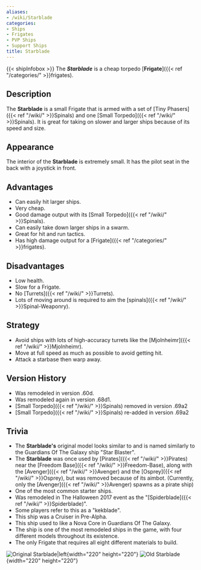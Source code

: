 ```yaml
---
aliases:
- /wiki/Starblade
categories:
- Ships
- Frigates
- PVP Ships
- Support Ships
title: Starblade
---
```


{{< shipInfobox >}} The **_Starblade_** is a cheap torpedo [**Frigate**]({{< ref "/categories/" >}}frigates). 

## Description

The **Starblade** is a small Frigate that is armed with a set of [Tiny Phasers]({{< ref "/wiki/" >}}Spinals) and one [Small Torpedo]({{< ref "/wiki/" >}}Spinals). It is great for taking on slower and larger ships because of its speed and size. 

## Appearance

The interior of the **Starblade** is extremely small. It has the pilot seat in the back with a joystick in front.

## Advantages

- Can easily hit larger ships.
- Very cheap.
- Good damage output with its [Small Torpedo]({{< ref "/wiki/" >}}Spinals).
- Can easily take down larger ships in a swarm.
- Great for hit and run tactics.
- Has high damage output for a [Frigate]({{< ref "/categories/" >}}frigates).

## Disadvantages 

- Low health.
- Slow for a Frigate.
- No [Turrets]({{< ref "/wiki/" >}}Turrets).
- Lots of moving around is required to aim the [spinals]({{< ref "/wiki/" >}}Spinal-Weaponry).

## Strategy 

- Avoid ships with lots of high-accuracy turrets like the [Mjolnheimr]({{< ref "/wiki/" >}}Mjolnheimr).
- Move at full speed as much as possible to avoid getting hit.
- Attack a starbase then warp away.

## Version History 

- Was remodeled in version .60d.
- Was remodeled again in version .68d1.
- [Small Torpedo]({{< ref "/wiki/" >}}Spinals) removed in version .69a2
- [Small Torpedo]({{< ref "/wiki/" >}}Spinals) re-added in version .69a2

## Trivia 

- The **Starblade's** original model looks similar to and is named similarly to the Guardians Of The Galaxy ship "Star Blaster".
- The **Starblade** was once used by [Pirates]({{< ref "/wiki/" >}}Pirates) near the [Freedom Base]({{< ref "/wiki/" >}}Freedom-Base), along with the [Avenger]({{< ref "/wiki/" >}}Avenger) and the [Osprey]({{< ref "/wiki/" >}}Osprey), but was removed because of its aimbot. (Currently, only the [Avenger]({{< ref "/wiki/" >}}Avenger) spawns as a pirate ship)
- One of the most common starter ships.
- Was remodeled in The Halloween 2017 event as the "[Spiderblade]({{< ref "/wiki/" >}}Spiderblade)".
- Some players refer to this as a "kekblade".
- This ship was a Cruiser in Pre-Alpha.
- This ship used to like a Nova Core in Guardians Of The Galaxy.
- The ship is one of the most remodeled ships in the game, with four different models throughout its existence.
- The only Frigate that requires all eight different materials to build.

![Original
Starblade|left](Roblox_11_6_2017_7_33_20_PM.png "Original Starblade|left"){width="220" height="220"} ![Old
Starblade](The_New_Starblade.png "Old Starblade"){width="220" height="220"}